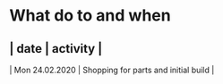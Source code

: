 # What do to and when

| date | activity |
------------------
| Mon 24.02.2020  | Shopping for parts and initial build |
